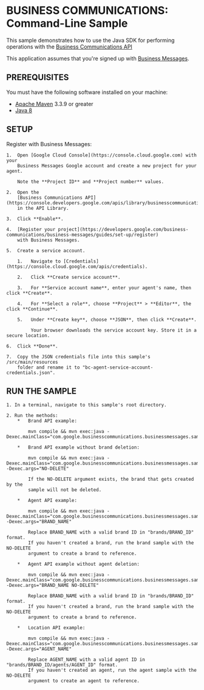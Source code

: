 # BUSINESS COMMUNICATIONS: Command-Line Sample

This sample demonstrates how to use the Java SDK for performing operations
with the [Business Communications API](https://businesscommunications.googleapis.com)

This application assumes that you're signed up with
[Business Messages](https://developers.google.com/business-communications/business-messages/guides/set-up/register).

## PREREQUISITES

You must have the following software installed on your machine:

* [Apache Maven](http://maven.apache.org) 3.3.9 or greater
* [Java 8](http://www.oracle.com/technetwork/java/javase/downloads/index.html)

## SETUP

Register with Business Messages:

    1.  Open [Google Cloud Console](https://console.cloud.google.com) with your
        Business Messages Google account and create a new project for your agent.

        Note the **Project ID** and **Project number** values.

    2.  Open the
        [Business Communications API](https://console.developers.google.com/apis/library/businesscommunications.googleapis.com)
        in the API Library.

    3.  Click **Enable**.

    4.  [Register your project](https://developers.google.com/business-communications/business-messages/guides/set-up/register)
        with Business Messages.

    5.  Create a service account.

        1.   Navigate to [Credentials](https://console.cloud.google.com/apis/credentials).

        2.   Click **Create service account**.

        3.   For **Service account name**, enter your agent's name, then click **Create**.

        4.   For **Select a role**, choose **Project** > **Editor**, the click **Continue**.

        5.   Under **Create key**, choose **JSON**, then click **Create**.

             Your browser downloads the service account key. Store it in a secure location.

    6.  Click **Done**.

    7.  Copy the JSON credentials file into this sample's /src/main/resources
        folder and rename it to "bc-agent-service-account-credentials.json".

## RUN THE SAMPLE

    1. In a terminal, navigate to this sample's root directory.

    2. Run the methods:
        *   Brand API example:

            mvn compile && mvn exec:java -Dexec.mainClass="com.google.businesscommunications.businessmessages.samples.BrandSample"

        *   Brand API example without brand deletion:

            mvn compile && mvn exec:java -Dexec.mainClass="com.google.businesscommunications.businessmessages.samples.BrandSample" -Dexec.args="NO-DELETE"

            If the NO-DELETE argument exists, the brand that gets created by the
            sample will not be deleted.

        *   Agent API example:

            mvn compile && mvn exec:java -Dexec.mainClass="com.google.businesscommunications.businessmessages.samples.AgentSample" -Dexec.args="BRAND_NAME"

            Replace BRAND_NAME with a valid brand ID in "brands/BRAND_ID" format.
            If you haven't created a brand, run the brand sample with the NO-DELETE
            argument to create a brand to reference.

        *   Agent API example without agent deletion:

            mvn compile && mvn exec:java -Dexec.mainClass="com.google.businesscommunications.businessmessages.samples.AgentSample" -Dexec.args="BRAND_NAME NO-DELETE"

            Replace BRAND_NAME with a valid brand ID in "brands/BRAND_ID" format.
            If you haven't created a brand, run the brand sample with the NO-DELETE
            argument to create a brand to reference.

        *   Location API example:

            mvn compile && mvn exec:java -Dexec.mainClass="com.google.businesscommunications.businessmessages.samples.LocationSample" -Dexec.args="AGENT_NAME"

            Replace AGENT_NAME with a valid agent ID in "brands/BRAND_ID/agents/AGENT_ID" format.
            If you haven't created an agent, run the agent sample with the NO-DELETE
            argument to create an agent to reference.
